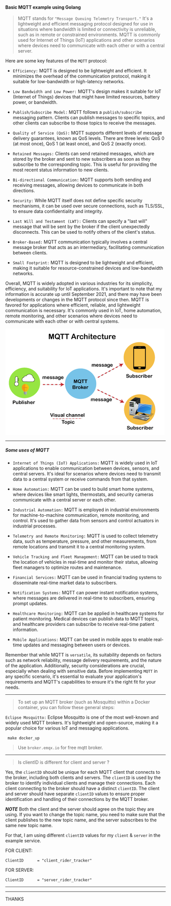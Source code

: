 #### Basic MQTT example using Golang

> MQTT stands for `"Message Queuing Telemetry Transport."` It's a lightweight and efficient messaging protocol designed 
> for use in situations where bandwidth is limited or connectivity is unreliable, such as in remote or constrained 
> environments. MQTT is commonly used for Internet of Things (IoT) applications and other scenarios where devices need 
> to communicate with each other or with a central server.

Here are some key features of the `MQTT` protocol:

- `Efficiency:`
MQTT is designed to be lightweight and efficient. It minimizes the overhead of the communication protocol, making it 
suitable for low-bandwidth or high-latency networks.

- `Low Bandwidth and Low Power:`
MQTT's design makes it suitable for IoT (Internet of Things) devices that might have limited resources, battery 
power, or bandwidth.

- `Publish/Subscribe Model:` 
MQTT follows a `publish/subscribe` messaging pattern. Clients can publish messages to specific 
topics, and other clients can subscribe to those topics to receive the messages.

- `Quality of Service (QoS):` 
MQTT supports different levels of message delivery guarantees, known as QoS levels. There are three levels: QoS 0 (at most once), 
QoS 1 (at least once), and QoS 2 (exactly once).

- `Retained Messages:` 
Clients can send retained messages, which are stored by the broker and sent to new subscribers as soon as they 
subscribe to the corresponding topic. This is useful for providing the most recent status information to new clients.

- `Bi-directional Communication:` 
MQTT supports both sending and receiving messages, allowing devices to communicate in both directions.

- `Security:` 
While MQTT itself does not define specific security mechanisms, it can be used over secure connections, such as TLS/SSL, 
to ensure data confidentiality and integrity.

- `Last Will and Testament (LWT):` 
Clients can specify a "last will" message that will be sent by the broker if the client unexpectedly disconnects. 
This can be used to notify others of the client's status.

- `Broker-Based:` 
MQTT communication typically involves a central message broker that acts as an intermediary, facilitating communication between clients.

- `Small Footprint:` 
MQTT is designed to be lightweight and efficient, making it suitable for resource-constrained devices and low-bandwidth networks.


Overall, MQTT is widely adopted in various industries for its simplicity, efficiency, and suitability for IoT applications.
It's important to note that my information is accurate up until September 2021, and there may have been developments or changes 
in the MQTT protocol since then. MQTT is favored for applications where efficient, reliable, and lightweight communication is necessary. 
It's commonly used in IoT, home automation, remote monitoring, and other scenarios where devices need to communicate 
with each other or with central systems.


![mqtt-protocol3](https://github.com/faisal-porag/basic_mqtt_example_with_golang/blob/master/photo_files/mqtt-protocol3.png)

---

##### Some uses of MQTT

- `Internet of Things (IoT) Applications:`
MQTT is widely used in IoT applications to enable communication between devices, sensors, and central servers. 
It's ideal for scenarios where devices need to transmit data to a central system or receive commands from that system.

- `Home Automation:`
MQTT can be used to build smart home systems, where devices like smart lights, thermostats, and security 
cameras communicate with a central server or each other.

- `Industrial Automation:`
MQTT is employed in industrial environments for machine-to-machine communication, remote monitoring, and control. 
It's used to gather data from sensors and control actuators in industrial processes.

- `Telemetry and Remote Monitoring:`
MQTT is used to collect telemetry data, such as temperature, pressure, and other measurements, from remote locations 
and transmit it to a central monitoring system.

- `Vehicle Tracking and Fleet Management:`
MQTT can be used to track the location of vehicles in real-time and monitor their status, allowing fleet managers to 
optimize routes and maintenance.

- `Financial Services:`
MQTT can be used in financial trading systems to disseminate real-time market data to subscribers.

- `Notification Systems:`
MQTT can power instant notification systems, where messages are delivered in real-time to subscribers, ensuring prompt updates.

- `Healthcare Monitoring:`
MQTT can be applied in healthcare systems for patient monitoring. Medical devices can publish data to MQTT topics, and 
healthcare providers can subscribe to receive real-time patient information.

- `Mobile Applications:`
MQTT can be used in mobile apps to enable real-time updates and messaging between users or devices.


Remember that while MQTT is `versatile`, its suitability depends on factors such as network reliability, message delivery requirements, 
and the nature of the application. Additionally, security considerations are crucial, especially when dealing with sensitive data.
Before implementing `MQTT` in any specific scenario, it's essential to evaluate your application's requirements and MQTT's capabilities 
to ensure it's the right fit for your needs.


---


> To set up an MQTT broker (such as Mosquitto) within a Docker container, you can follow these general steps:

`Eclipse Mosquitto:` 
Eclipse Mosquitto is one of the most well-known and widely used MQTT brokers. It's lightweight and open-source, 
making it a popular choice for various IoT and messaging applications.

```shell
 make docker_up 
```

> Use `broker.emqx.io` for free mqtt broker.

---

> Is clientID is different for client and server ?

Yes, the `clientID` should be unique for each MQTT client that connects to the broker, including both clients and servers.
The `clientID` is used by the broker to identify individual clients and manage their connections. Each client connecting 
to the broker should have a distinct `clientID`.
The client and server should have separate `clientID` values to ensure proper identification and handling of their 
connections by the MQTT broker.


***NOTE*** Both the client and the server should agree on the topic they are using. If you want to change the topic name, 
you need to make sure that the client publishes to the new topic name, and the server subscribes to the same new topic name.

For that, I am using different `clientID` values for my `client` & `server` in the example service.

FOR CLIENT:
```shell
ClientID      = "client_rider_tracker"
```

FOR SERVER:
```shell
ClientID      = "server_rider_tracker"
```

---






---
THANKS




























